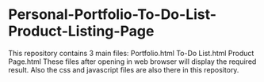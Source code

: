# Personal-Portfolio-To-Do-List-Product-Listing-Page

This repository contains 3 main files: 
    Portfolio.html
    To-Do List.html
    Product Page.html
These files after opening in web browser will display the required result.
Also the css and javascript files are also there in this repository.
